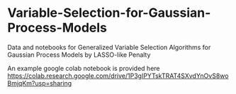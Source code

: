 # Variable-Selection-for-Gaussian-Process-Models
Data and notebooks for Generalized Variable Selection Algorithms for Gaussian Process Models by LASSO-like Penalty

An example google colab notebook is provided here https://colab.research.google.com/drive/1P3gIPYTskTRAT4SXvdYnOvS8woBmjqKm?usp=sharing 
